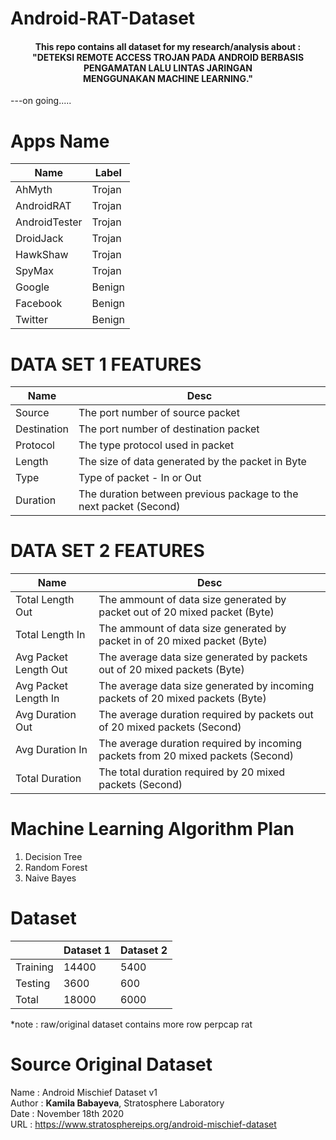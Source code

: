 # Android-RAT-Dataset
<h4 align="center">This repo contains all dataset for my research/analysis about : <br>
"DETEKSI REMOTE ACCESS TROJAN PADA ANDROID BERBASIS PENGAMATAN LALU LINTAS JARINGAN <br> MENGGUNAKAN MACHINE LEARNING." </h4>

---on going.....

# Apps Name
| Name | Label |
| ---------- | ---------- |
| AhMyth | Trojan |
| AndroidRAT | Trojan |
| AndroidTester | Trojan |
| DroidJack | Trojan |
| HawkShaw | Trojan |
| SpyMax | Trojan |
| Google | Benign |
| Facebook | Benign |
| Twitter | Benign |

# DATA SET 1 FEATURES
| Name | Desc |
| ----------- | ------------ |
| Source | The port number of source packet |
| Destination | The port number of destination packet |
| Protocol | The type protocol used in packet |
| Length | The size of data generated by the packet in Byte |
| Type | Type of packet - In or Out |
| Duration | The duration between previous package to the next packet (Second) |

# DATA SET 2 FEATURES
| Name | Desc |
| ------------- | ------------ |
| Total Length Out | The ammount of data size generated by packet out of 20 mixed packet (Byte) |
| Total Length In | The ammount of data size generated by packet in of 20 mixed packet (Byte) |
| Avg Packet Length Out | The average data size generated by packets out of 20 mixed packets (Byte) |
| Avg Packet Length In | The average data size generated by incoming packets of 20 mixed packets (Byte) |
| Avg Duration Out | The average duration required by packets out of 20 mixed packets (Second) |
| Avg Duration In | The average duration required by incoming packets from 20 mixed packets (Second) |
| Total Duration | The total duration required by 20 mixed packets (Second) |


# Machine Learning Algorithm Plan
1. Decision Tree
2. Random Forest
3. Naive Bayes

# Dataset
|  | Dataset 1 | Dataset 2 |
| ---------- | ---------- | ---------- |
| Training | 14400 | 5400 |
| Testing | 3600 | 600 |
| Total | 18000 | 6000 |

*note : raw/original dataset contains more row perpcap rat


# Source Original Dataset
Name : Android Mischief Dataset v1<br>
Author : <b>Kamila Babayeva</b>, Stratosphere Laboratory<br>
Date : November 18th 2020<br>
URL : https://www.stratosphereips.org/android-mischief-dataset

